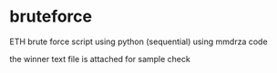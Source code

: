 # bruteforce
ETH brute force script using python (sequential) using mmdrza code


the winner text file is attached for sample check
